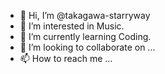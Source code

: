 - 👋 Hi, I’m @takagawa-starryway
- 👀 I’m interested in Music.
- 🌱 I’m currently learning Coding.
- 💞️ I’m looking to collaborate on ...
- 📫 How to reach me ...

<!---
takagawa-starryway/takagawa-starryway is a ✨ special ✨ repository because its `README.md` (this file) appears on your GitHub profile.
You can click the Preview link to take a look at your changes.
--->
